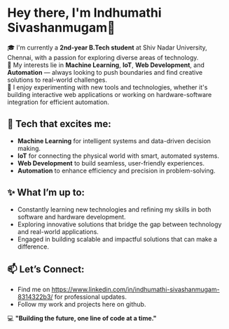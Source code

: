 # Hey there, I'm Indhumathi Sivashanmugam👋

🎓 I'm currently a **2nd-year B.Tech student** at Shiv Nadar University, Chennai, with a passion for exploring diverse areas of technology.  
🚀 My interests lie in **Machine Learning**, **IoT**, **Web Development**, and **Automation** — always looking to push boundaries and find creative solutions to real-world challenges.  
🌱 I enjoy experimenting with new tools and technologies, whether it's building interactive web applications or working on hardware-software integration for efficient automation.

## 🔧 Tech that excites me:
- **Machine Learning** for intelligent systems and data-driven decision making.
- **IoT** for connecting the physical world with smart, automated systems.
- **Web Development** to build seamless, user-friendly experiences.
- **Automation** to enhance efficiency and precision in problem-solving.

## ✨ What I’m up to:
- Constantly learning new technologies and refining my skills in both software and hardware development.
- Exploring innovative solutions that bridge the gap between technology and real-world applications.
- Engaged in building scalable and impactful solutions that can make a difference.

## 📫 Let’s Connect:
- Find me on https://www.linkedin.com/in/indhumathi-sivashanmugam-8314322b3/ for professional updates.
- Follow my work and projects here on github.



💻 **"Building the future, one line of code at a time."**
